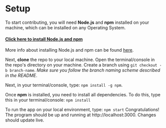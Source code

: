 # Setup
To start contributing, you will need **Node.js** and **npm** installed on your machine, which can be installed on any Operating System.
#### [Click here to install Node.js and npm](https://nodejs.org/en/download/package-manager)
More info about installing Node.js and npm can be found [here](https://docs.npmjs.com/downloading-and-installing-node-js-and-npm).

Next, **clone** the repo to your local machine. Open the terminal/console in the repo's directory on your machine. Create a branch using `git checkout -b branch-name`. *Make sure you follow the branch naming scheme described in the README*.

Next, in your terminal/console, type:
`npm install -g npm`.

Once **npm** is installed, you need to install all dependencies. To do this, type this in your terminal/console:
`npm install`

To run the app on your local environment, type:
`npm start`
Congratulations! The program should be up and running at http://localhost:3000. Changes should update live.
